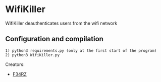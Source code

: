 # WifiKiller
WifiKiller deauthenticates users from the wifi network

## Configuration and compilation
```shell
1) python3 requirements.py (only at the first start of the program)
2) python3 WifiKiller.py
```
Creators:  
+ [F34RZ](https://github.com/xxxfearz)
